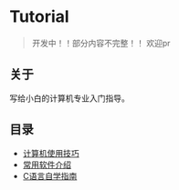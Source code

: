 # Tutorial

> 开发中！！部分内容不完整！！
> 欢迎pr

## 关于

写给小白的计算机专业入门指导。

## 目录

- [计算机使用技巧](计算机使用技巧.md)
- [常用软件介绍](常用软件介绍.md)
- [C语言自学指南](C语言自学指南.md)


